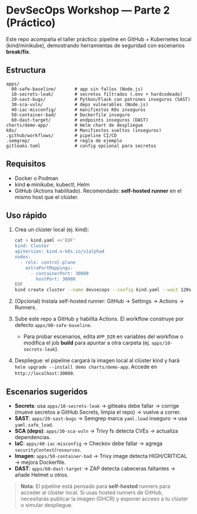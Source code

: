 # DevSecOps Workshop — Parte 2 (Práctico)

Este repo acompaña el taller práctico: pipeline en GitHub + Kubernetes local (kind/minikube), demostrando herramientas de seguridad con escenarios **break/fix**.

## Estructura
```
apps/
  00-safe-baseline/       # app sin fallos (Node.js)
  10-secrets-leak/        # secretos filtrados (.env + hardcodeado)
  20-sast-bugs/           # Python/Flask con patrones inseguros (SAST)
  30-sca-vuln/            # deps vulnerables (Node.js)
  40-iac-misconfig/       # manifiestos K8s inseguros
  50-container-bad/       # Dockerfile inseguro
  60-dast-target/         # endpoints inseguros (DAST)
charts/demo-app/          # Helm chart de despliegue
k8s/                      # Manifiestos sueltos (inseguros)
.github/workflows/        # pipeline CI/CD
.semgrep/                 # regla de ejemplo
gitleaks.toml             # config opcional para secretos
```

## Requisitos
- Docker o Podman
- kind **o** minikube, kubectl, Helm
- GitHub (Actions habilitado). Recomendado: **self-hosted runner** en el mismo host que el clúster.

## Uso rápido
1. Crea un clúster local (ej. kind):
   ```bash
   cat > kind.yaml <<'EOF'
   kind: Cluster
   apiVersion: kind.x-k8s.io/v1alpha4
   nodes:
     - role: control-plane
       extraPortMappings:
         - containerPort: 30080
           hostPort: 30080
   EOF
   kind create cluster --name devsecops --config kind.yaml --wait 120s
   ```

2. (Opcional) Instala self-hosted runner: GitHub → Settings → Actions → Runners.

3. Sube este repo a GitHub y habilita Actions. El workflow construye por defecto `apps/00-safe-baseline`.
   - Para probar escenarios, edita `APP_DIR` en variables del workflow o modifica el job **build** para apuntar a otra carpeta (ej. `apps/10-secrets-leak`).

4. Despliegue: el pipeline cargará la imagen local al clúster kind y hará `helm upgrade --install demo charts/demo-app`. Accede en `http://localhost:30080`.

## Escenarios sugeridos
- **Secrets**: usa `apps/10-secrets-leak` → gitleaks debe fallar → corrige (mueve secretos a GitHub Secrets, limpia el repo) → vuelve a correr.
- **SAST**: `apps/20-sast-bugs` → Semgrep marca `yaml.load` inseguro → usa `yaml.safe_load`.
- **SCA (deps)**: `apps/30-sca-vuln` → Trivy fs detecta CVEs → actualiza dependencias.
- **IaC**: `apps/40-iac-misconfig` → Checkov debe fallar → agrega `securityContext`/`resources`.
- **Imagen**: `apps/50-container-bad` → Trivy image detecta HIGH/CRITICAL → mejora Dockerfile.
- **DAST**: `apps/60-dast-target` → ZAP detecta cabeceras faltantes → añade Helmet u otros.

> **Nota**: El pipeline está pensado para **self-hosted** runners para acceder al clúster local. Si usas hosted runners de GitHub, necesitarás publicar la imagen (GHCR) y exponer acceso a tu clúster o simular despliegue.
